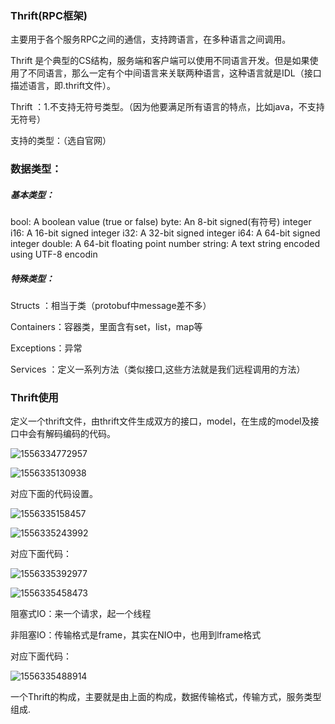 ### Thrift(RPC框架)

主要用于各个服务RPC之间的通信，支持跨语言，在多种语言之间调用。

Thrift 是个典型的CS结构，服务端和客户端可以使用不同语言开发。但是如果使用了不同语言，那么一定有个中间语言来关联两种语言，这种语言就是IDL（接口描述语言，即.thrift文件）。

Thrift ：1.不支持无符号类型。（因为他要满足所有语言的特点，比如java，不支持无符号）

支持的类型：（选自官网）

### 数据类型：

##### 基本类型：

bool: A boolean value (true or false)
byte: An 8-bit signed(有符号) integer
i16: A 16-bit signed integer
i32: A 32-bit signed integer
i64: A 64-bit signed integer
double: A 64-bit floating point number
string: A text string encoded using UTF-8 encodin

##### 特殊类型：

Structs ：相当于类（protobuf中message差不多）

Containers：容器类，里面含有set，list，map等

Exceptions：异常

Services ：定义一系列方法（类似接口,这些方法就是我们远程调用的方法）



### Thrift使用

定义一个thrift文件，由thrift文件生成双方的接口，model，在生成的model及接口中会有解码编码的代码。



![1556334772957](C:\Users\12714\AppData\Roaming\Typora\typora-user-images\1556334772957.png)

![1556335130938](C:\Users\12714\AppData\Roaming\Typora\typora-user-images\1556335130938.png)

对应下面的代码设置。

![1556335158457](C:\Users\12714\AppData\Roaming\Typora\typora-user-images\1556335158457.png)

![1556335243992](C:\Users\12714\AppData\Roaming\Typora\typora-user-images\1556335243992.png)

对应下面代码：

![1556335392977](C:\Users\12714\AppData\Roaming\Typora\typora-user-images\1556335392977.png)

![1556335458473](C:\Users\12714\AppData\Roaming\Typora\typora-user-images\1556335458473.png)

阻塞式IO：来一个请求，起一个线程

非阻塞IO：传输格式是frame，其实在NIO中，也用到lframe格式

对应下面代码：

![1556335488914](C:\Users\12714\AppData\Roaming\Typora\typora-user-images\1556335488914.png)



一个Thrift的构成，主要就是由上面的构成，数据传输格式，传输方式，服务类型组成.